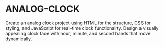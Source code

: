 # ANALOG-CLOCK
Create an analog clock project using HTML for the structure, CSS for styling, and JavaScript for real-time clock functionality. Design a visually appealing clock face with hour, minute, and second hands that move dynamically,
